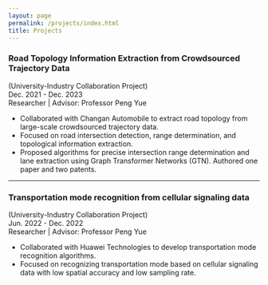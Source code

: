 ```yaml
---
layout: page
permalink: /projects/index.html
title: Projects
---
```


### Road Topology Information Extraction from Crowdsourced Trajectory Data<br>
(University-Industry Collaboration Project)<br>
Dec. 2021 - Dec. 2023<br>
Researcher | Advisor: Professor Peng Yue
- Collaborated with Changan Automobile to extract road topology from large-scale crowdsourced trajectory data.
- Focused on road intersection detection, range determination, and topological information extraction.
- Proposed algorithms for precise intersection range determination and lane extraction using Graph Transformer Networks (GTN). Authored one paper and two patents.

---

### Transportation mode recognition from cellular signaling data<br>
(University-Industry Collaboration Project)<br>
Jun. 2022 - Dec. 2022<br>
Researcher | Advisor: Professor Peng Yue
- Collaborated with Huawei Technologies to develop transportation mode recognition algorithms.
- Focused on recognizing transportation mode based on cellular signaling data with low spatial accuracy and low sampling rate.
